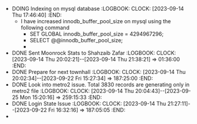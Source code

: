 - DOING Indexing on mysql database
  :LOGBOOK:
  CLOCK: [2023-09-14 Thu 17:46:40]
  :END:
	- I have increased innodb_buffer_pool_size on mysql using the following command
		- SET GLOBAL innodb_buffer_pool_size = 4294967296;
		- SELECT @@innodb_buffer_pool_size;
		-
- DONE Sent Moonrock Stats to Shahzaib Zafar
  :LOGBOOK:
  CLOCK: [2023-09-14 Thu 20:02:21]--[2023-09-14 Thu 21:38:21] =>  01:36:00
  :END:
- DONE Prepare for next townhall
  :LOGBOOK:
  CLOCK: [2023-09-14 Thu 20:02:34]--[2023-09-22 Fri 15:27:34] =>  187:25:00
  :END:
- DONE Look into metro2 issue. Total 3830 records are generating only in metro2 file
  :LOGBOOK:
  CLOCK: [2023-09-14 Thu 20:04:43]--[2023-09-25 Mon 15:20:16] =>  259:15:33
  :END:
- DONE Login State Issue
  :LOGBOOK:
  CLOCK: [2023-09-14 Thu 21:27:11]--[2023-09-22 Fri 16:32:16] =>  187:05:05
  :END:
-